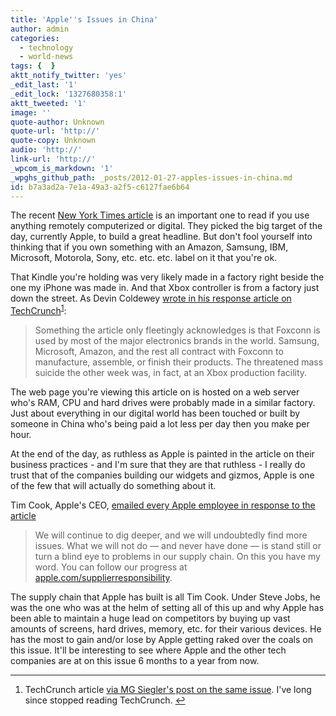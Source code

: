 ```yaml
---
title: 'Apple''s Issues in China'
author: admin
categories:
  - technology
  - world-news
tags: {  }
aktt_notify_twitter: 'yes'
_edit_last: '1'
_edit_lock: '1327680358:1'
aktt_tweeted: '1'
image: ''
quote-author: Unknown
quote-url: 'http://'
quote-copy: Unknown
audio: 'http://'
link-url: 'http://'
_wpcom_is_markdown: '1'
_wpghs_github_path: _posts/2012-01-27-apples-issues-in-china.md
id: b7a3ad2a-7e1a-49a3-a2f5-c6127fae6b64
---
```

<p>The recent <a href="http://www.nytimes.com/2012/01/26/business/ieconomy-apples-ipad-and-the-human-costs-for-workers-in-china.html?_r=2&amp;pagewanted=all">New York Times article</a> is an important one to read if you use anything remotely computerized or digital. They picked the big target of the day, currently Apple, to build a great headline. But don't fool yourself into thinking that if you own something with an Amazon, Samsung, IBM, Microsoft, Motorola, Sony, etc. etc. etc. label on it that you're ok.</p>
<p>That Kindle you're holding was very likely made in a factory right beside the one my iPhone was made in. And that Xbox controller is from a factory just down the street. As Devin Coldewey <a href="http://techcrunch.com/2012/01/26/dirty-money/">wrote in his response article on TechCrunch</a><sup id="fnref-20026:1"><a href="#fn-20026:1" rel="footnote">1</a></sup>:</p>
<blockquote><p>
  Something the article only fleetingly acknowledges is that Foxconn is used by most of the major electronics brands in the world. Samsung, Microsoft, Amazon, and the rest all contract with Foxconn to manufacture, assemble, or finish their products. The threatened mass suicide the other week was, in fact, at an Xbox production facility.
</p></blockquote>
<p>The web page you're viewing this article on is hosted on a web server who's RAM, CPU and hard drives were probably made in a similar factory. Just about everything in our digital world has been touched or built by someone in China who's being paid a lot less per day then you make per hour.</p>
<p>At the end of the day, as ruthless as Apple is painted in the article on their business practices - and I'm sure that they are that ruthless - I really do trust that of the companies building our widgets and gizmos, Apple is one of the few that will actually do something about it.</p>
<p>Tim Cook, Apple's CEO, <a href="http://9to5mac.com/2012/01/26/tim-cook-responds-to-claims-of-factory-worker-mistreatment-we-care-about-every-worker-in-our-supply-chain/">emailed every Apple employee in response to the article</a></p>
<blockquote><p>
  We will continue to dig deeper, and we will undoubtedly find more issues. What we will not do — and never have done — is stand still or turn a blind eye to problems in our supply chain. On this you have my word. You can follow our progress at <a href="http://www.apple.com/supplierresponsibility/">apple.com/supplierresponsibility</a>.
</p></blockquote>
<p>The supply chain that Apple has built is all Tim Cook. Under Steve Jobs, he was the one who was at the helm of setting all of this up and why Apple has been able to maintain a huge lead on competitors by buying up vast amounts of screens, hard drives, memory, etc. for their various devices. He has the most to gain and/or lose by Apple getting raked over the coals on this issue. It'll be interesting to see where Apple and the other tech companies are at on this issue 6 months to a year from now.</p>
<div class="footnotes">
<hr />
<ol>
<li id="fn-20026:1">
TechCrunch article <a href="http://parislemon.com/post/16561630035/this-is-why-we-cant-have-nice-things">via MG Siegler's post on the same issue</a>. I've long since stopped reading TechCrunch.&#160;<a href="#fnref-20026:1" rev="footnote">&#8617;</a>
</li>
</ol>
</div>
